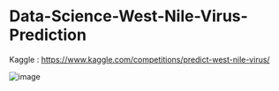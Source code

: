 # Data-Science-West-Nile-Virus-Prediction

Kaggle : https://www.kaggle.com/competitions/predict-west-nile-virus/

![image](https://github.com/user-attachments/assets/406d6108-cab2-4cab-a4e3-63f23241aaed)
